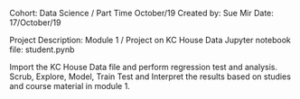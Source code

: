 
Cohort: Data Science / Part Time October/19
Created by: Sue Mir
Date: 17/October/19

Project Description: Module 1 / Project on KC House Data
Jupyter notebook file:  student.pynb

Import the KC House Data file and perform regression test and analysis.   
Scrub, Explore, Model, Train Test and Interpret the results based on studies and course material in module 1.

 

